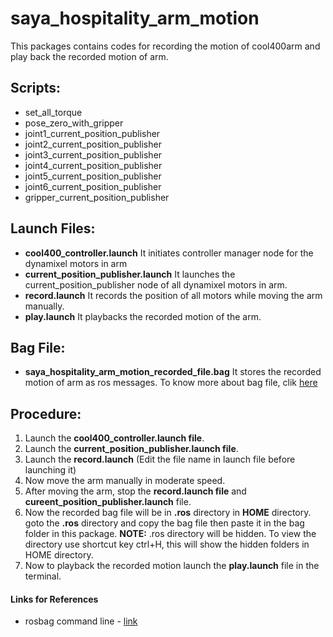# saya_hospitality_arm_motion #

This packages contains codes for recording the motion of cool400arm and play back the recorded motion of arm.


## Scripts: ##
* set_all_torque
* pose_zero_with_gripper
* joint1_current_position_publisher
* joint2_current_position_publisher
* joint3_current_position_publisher
* joint4_current_position_publisher
* joint5_current_position_publisher
* joint6_current_position_publisher
* gripper_current_position_publisher

## Launch Files: ##
* __cool400_controller.launch__
	It initiates controller manager node for the dynamixel motors in arm
* __current_position_publisher.launch__
	It launches the current_position_publisher node of all dynamixel motors in arm. 
* __record.launch__
	It records the position of all motors while moving the arm manually.
* __play.launch__
	It playbacks the recorded motion of the arm.	

## Bag File: ##
* __saya_hospitality_arm_motion_recorded_file.bag__ 
	It stores the recorded motion of arm as ros messages.
	To know more about bag file, clik [here](http://wiki.ros.org/Bags)

## Procedure: ##
1. Launch the __cool400_controller.launch file__.
2. Launch the __current_position_publisher.launch file__.
3. Launch the __record.launch__ (Edit the file name in launch file before launching it)
4. Now move the arm manually in moderate speed.
5. After moving the arm, stop the __record.launch file__ and __cureent_position_publisher.launch__ file.
6. Now the recorded bag file will be in __.ros__ directory in __HOME__ directory. goto the __.ros__ directory and copy the bag file then paste it in the bag folder in this package.
__NOTE:__ .ros directory will be hidden. To view the directory use shortcut key ctrl+H, this will show the hidden folders in HOME directory.
7. Now to playback the recorded motion launch the __play.launch__ file in the terminal.

#### Links for References ###
* rosbag command line - [link](http://wiki.ros.org/rosbag/Commandline)
	
	





